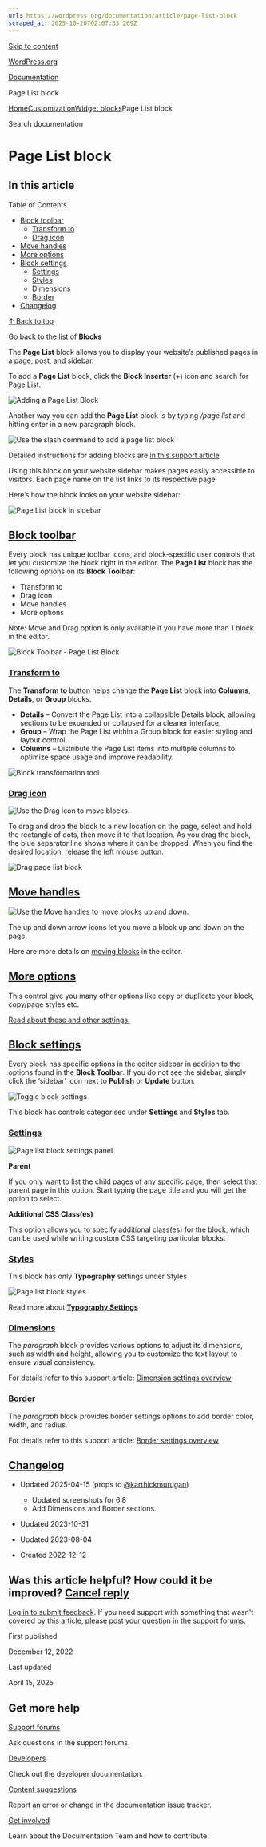 ```yaml
---
url: https://wordpress.org/documentation/article/page-list-block
scraped_at: 2025-10-20T02:07:33.269Z
---
```


[Skip to content](https://wordpress.org/documentation/article/page-list-block/#wp--skip-link--target)

[WordPress.org](https://wordpress.org/)

[Documentation](https://wordpress.org/documentation)

Page List block

[Home](https://wordpress.org/documentation)[Customization](https://wordpress.org/documentation/customization/)[Widget blocks](https://wordpress.org/documentation/category/widget-blocks/)Page List block

Search documentation

# Page List block

## In this article

Table of Contents

- [Block toolbar](https://wordpress.org/documentation/article/page-list-block/#block-toolbar)
  - [Transform to](https://wordpress.org/documentation/article/page-list-block/#transform-to)
  - [Drag icon](https://wordpress.org/documentation/article/page-list-block/#drag-icon)
- [Move handles](https://wordpress.org/documentation/article/page-list-block/#move-handles)
- [More options](https://wordpress.org/documentation/article/page-list-block/#more-options)
- [Block settings](https://wordpress.org/documentation/article/page-list-block/#block-settings)
  - [Settings](https://wordpress.org/documentation/article/page-list-block/#settings)
  - [Styles](https://wordpress.org/documentation/article/page-list-block/#styles)
  - [Dimensions](https://wordpress.org/documentation/article/page-list-block/#dimensions)
  - [Border](https://wordpress.org/documentation/article/page-list-block/#border)
- [Changelog](https://wordpress.org/documentation/article/page-list-block/#changelog)

[↑ Back to top](https://wordpress.org/documentation/article/page-list-block/#wp--skip-link--target)

[Go back to the list of **Blocks**](https://wordpress.org/documentation/article/blocks/)

The **Page List** block allows you to display your website’s published pages in a page, post, and sidebar.

To add a **Page List** block, click the **Block Inserter** (+) icon and search for Page List.

![Adding a Page List Block](https://wordpress.org/documentation/files/2023/08/adding-page-list-block.gif)

Another way you can add the **Page List** block is by typing _/page list_ and hitting enter in a new paragraph block.

![Use the slash command to add a page list block](https://lh4.googleusercontent.com/rONRvKkLgGdWkRTU19cfWyhCJDwRitwODnzTqW8520GycCdMorJE1KQJozOTrxzJTwXau4isohlGY4SW_pav8b22Ft5gdQkpc_htyUgyYLANwIEE3uEuYlgb7c9SKZz-m_FQu8GFCeIkZGaUo2Y-SDUqgjngN7MhdUDaKRMEzw2JmdudLo4SBoPrrM3uyQ)

Detailed instructions for adding blocks are [in this support article](https://wordpress.org/documentation/article/adding-a-new-block/).

Using this block on your website sidebar makes pages easily accessible to visitors. Each page name on the list links to its respective page.

Here’s how the block looks on your website sidebar:

![Page List block in sidebar](https://wordpress.org/documentation/files/2022/12/page-list-block-sidebar.png)

## [Block toolbar](https://wordpress.org/documentation/article/page-list-block/\#block-toolbar)

Every block has unique toolbar icons, and block-specific user controls that let you customize the block right in the editor. The **Page List** block has the following options on its **Block Toolbar**:

- Transform to
- Drag icon
- Move handles
- More options

Note: Move and Drag option is only available if you have more than 1 block in the editor.

![Block Toolbar - Page List Block](https://wordpress.org/documentation/files/2022/12/block-toolbar.png)

### [Transform to](https://wordpress.org/documentation/article/page-list-block/\#transform-to)

The **Transform to** button helps change the **Page List** block into **Columns**, **Details**, or **Group** blocks.

- **Details** – Convert the Page List into a collapsible Details block, allowing sections to be expanded or collapsed for a cleaner interface.
- **Group** – Wrap the Page List within a Group block for easier styling and layout control.
- **Columns** – Distribute the Page List items into multiple columns to optimize space usage and improve readability.

![Block transformation tool](https://wordpress.org/documentation/files/2022/12/page-list-transform.png)

### [Drag icon](https://wordpress.org/documentation/article/page-list-block/\#drag-icon)

![Use the Drag icon to move blocks.](https://lh5.googleusercontent.com/gf-4hxXLtsjc2In8IYt8TU4EC3rpjcbtZeioOx47WAH-DYYmb7_HRKldYMN9XD1yQY7Kug_qLH_w-Fe_CCak4isb0nG0gh6mVMVErUhW63eGE1u-qDik6KRmkkUrhVLjtkGiU4yWTGBSA8Z_wXvZDYNrCfexqjXpqNR6eJznQxpW-JblxqB_RWYbSH3ygg)

To drag and drop the block to a new location on the page, select and hold the rectangle of dots, then move it to that location. As you drag the block, the blue separator line shows where it can be dropped. When you find the desired location, release the left mouse button.

![Drag page list block](https://wordpress.org/documentation/files/2023/08/drag-page-list-block.gif)

## [Move handles](https://wordpress.org/documentation/article/page-list-block/\#move-handles)

![Use the Move handles to move blocks up and down.](https://lh6.googleusercontent.com/0TXXPairvXtghCgYFjYLSywSTZb4AYhYaf9jm5bE7KEiTFHl6eOte-tgzSTYtPaWPv2WKn2MLiKx7Tglm2sCc-wSPBCjvHPGBUksH2oDY7e0CUIgA1wVESeeiEqT2V5iJGUSTcxOV8ExStQGFw6HoWAiWfmQRiTrsV6E76DzgcLOY5KHkCZLZyub7T7KqA)

The up and down arrow icons let you move a block up and down on the page.

Here are more details on [moving blocks](https://wordpress.org/documentation/article/moving-blocks/) in the editor.

## [More options](https://wordpress.org/documentation/article/page-list-block/\#more-options)

This control give you many other options like copy or duplicate your block, copy/page styles etc.

[Read about these and other settings.](https://wordpress.org/documentation/article/more-options/)

## [Block settings](https://wordpress.org/documentation/article/page-list-block/\#block-settings)

Every block has specific options in the editor sidebar in addition to the options found in the **Block Toolbar**. If you do not see the sidebar, simply click the ‘sidebar’ icon next to **Publish** or **Update** button.

![Toggle block settings](https://wordpress.org/documentation/files/2022/12/block-settings.png)

This block has controls categorised under **Settings** and **Styles** tab.

### [Settings](https://wordpress.org/documentation/article/page-list-block/\#settings)

![Page list block settings panel](https://wordpress.org/documentation/files/2023/10/page-list-block-settings.png)

**Parent**

If you only want to list the child pages of any specific page, then select that parent page in this option. Start typing the page title and you will get the option to select.

**Additional CSS Class(es)**

This option allows you to specify additional class(es) for the block, which can be used while writing custom CSS targeting particular blocks.

### [Styles](https://wordpress.org/documentation/article/page-list-block/\#styles)

This block has only **Typography** settings under Styles

![Page list block styles](https://wordpress.org/documentation/files/2023/08/page-list-block-styles.png)

Read more about **[Typography Settings](https://wordpress.org/documentation/article/typography-settings-overview/)**

### [Dimensions](https://wordpress.org/documentation/article/page-list-block/\#dimensions)

The _paragraph_ block provides various options to adjust its dimensions, such as width and height, allowing you to customize the text layout to ensure visual consistency.

For details refer to this support article: [Dimension settings overview](https://wordpress.org/documentation/article/dimension-controls-overview/)

### [Border](https://wordpress.org/documentation/article/page-list-block/\#border)

The _paragraph_ block provides border settings options to add border color, width, and radius.

For details refer to this support article: [Border settings overview](https://wordpress.org/documentation/article/border-settings-overview/)

## [Changelog](https://wordpress.org/documentation/article/page-list-block/\#changelog)

- Updated 2025-04-15 (props to [@karthickmurugan](https://profiles.wordpress.org/karthickmurugan/))

  - Updated screenshots for 6.8
  - Add Dimensions and Border sections.
- Updated 2023-10-31
- Updated 2023-08-04
- Created 2022-12-12

## Was this article helpful? How could it be improved? [Cancel reply](https://wordpress.org/documentation/article/page-list-block/\#respond)

[Log in to submit feedback](https://login.wordpress.org/?redirect_to=https%3A%2F%2Fwordpress.org%2Fdocumentation%2Farticle%2Fpage-list-block%2F&locale=en_US). If you need support with something that wasn't covered by this article, please post your question in the [support forums](https://wordpress.org/support/forums/).

First published

December 12, 2022

Last updated

April 15, 2025

## Get more help

[Support forums](https://wordpress.org/support/forums/)

Ask questions in the support forums.

[Developers](https://developer.wordpress.org/)

Check out the developer documentation.

[Content suggestions](https://github.com/WordPress/Documentation-Issue-Tracker/issues)

Report an error or change in the documentation issue tracker.

[Get involved](https://make.wordpress.org/docs/)

Learn about the Documentation Team and how to contribute.